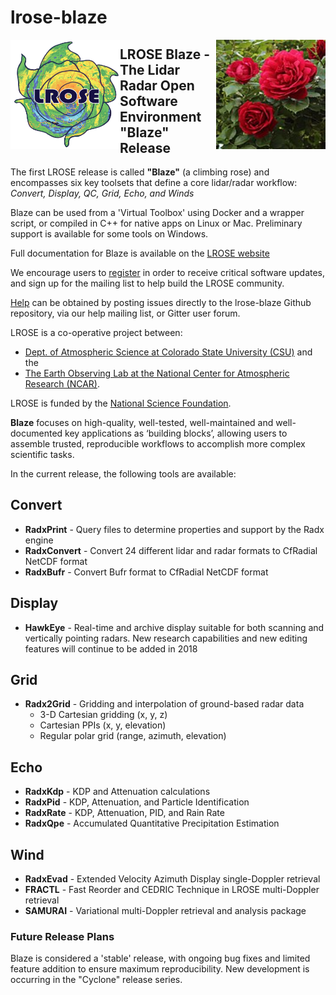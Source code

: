 # lrose-blaze

<img align="left" width="175" height="175" src="./docs/images/LROSE_logo_small.png">
<img align="right" width="175" height="175" src="./docs/images/Rosa_Blaze_Superior.jpg">

## **LROSE Blaze** - The Lidar Radar Open Software Environment "Blaze" Release

The first LROSE release is called **"Blaze"** (a climbing rose) and encompasses six key toolsets that define a core lidar/radar workflow: *Convert, Display, QC, Grid, Echo, and Winds*

Blaze can be used from a 'Virtual Toolbox' using Docker and a wrapper script, or compiled in C++ for native apps on Linux or Mac. Preliminary support is available for some tools on Windows.

Full documentation for Blaze is available on the [LROSE website](https://nsf-lrose.github.io)

We encourage users to [register](https://nsf-lrose.github.io/software.html) in order to receive critical software updates, and sign up for the mailing list to help build the LROSE community.

[Help](https://nsf-lrose.github.io/software.html) can be obtained by posting issues directly to the lrose-blaze Github repository, via our help mailing list, or Gitter user forum.

LROSE is a co-operative project between:

  * [Dept. of Atmospheric Science at Colorado State University (CSU)](http://www.atmos.colostate.edu/) and the
  * [The Earth Observing Lab at the National Center for Atmospheric Research (NCAR)](https://www.eol.ucar.edu/content/lidar-radar-open-software-environment).

LROSE is funded by the [National Science Foundation](https://www.nsf.gov).

**Blaze** focuses on high-quality, well-tested, well-maintained and well-documented key applications as ‘building blocks’, allowing users to assemble trusted, reproducible workflows to accomplish more complex scientific tasks.

In the current release, the following tools are available:

## Convert
  * **RadxPrint** - Query files to determine properties and support by the Radx engine
  * **RadxConvert** - Convert 24 different lidar and radar formats to CfRadial NetCDF format
  * **RadxBufr** - Convert Bufr format to CfRadial NetCDF format

## Display
  * **HawkEye** - Real-time and archive display suitable for both scanning and vertically pointing radars. New research capabilities and new editing features will continue to be added in 2018

## Grid
  * **Radx2Grid** - Gridding and interpolation of ground-based radar data
    * 3-D Cartesian gridding (x, y, z)
    * Cartesian PPIs (x, y, elevation)
    * Regular polar grid (range, azimuth, elevation)

## Echo
  * **RadxKdp** - KDP and Attenuation calculations
  * **RadxPid** - KDP, Attenuation, and Particle Identification
  * **RadxRate** - KDP, Attenuation, PID, and Rain Rate
  * **RadxQpe** - Accumulated Quantitative Precipitation Estimation

## Wind
  * **RadxEvad** - Extended Velocity Azimuth Display single-Doppler retrieval
  * **FRACTL** - Fast Reorder and CEDRIC Technique in LROSE multi-Doppler retrieval
  * **SAMURAI** - Variational multi-Doppler retrieval and analysis package

### Future Release Plans

Blaze is considered a 'stable' release, with ongoing bug fixes
and limited feature addition to ensure maximum reproducibility.
New development is occurring in the "Cyclone" release series.
